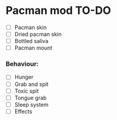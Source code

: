 # Pacman mod TO-DO
- [ ] Pacman skin
- [ ] Dried pacman skin
- [ ] Bottled saliva
- [ ] Pacman mount
### Behaviour:
- [ ] Hunger
- [ ] Grab and spit
- [ ] Toxic spit
- [ ] Tongue grab
- [ ] Sleep system
- [ ] Effects
